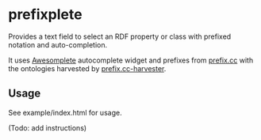 # prefixplete

Provides a text field to select an RDF property or class with prefixed notation and auto-completion.

It uses [Awesomplete](https://leaverou.github.io/awesomplete/) autocomplete widget and prefixes from 
[prefix.cc](https://prefix.cc/) with the ontologies harvested by 
[prefix.cc-harvester](https://github.com/linked-solutions/prefix.cc-harvester).

## Usage

See example/index.html for usage.

(Todo: add instructions)